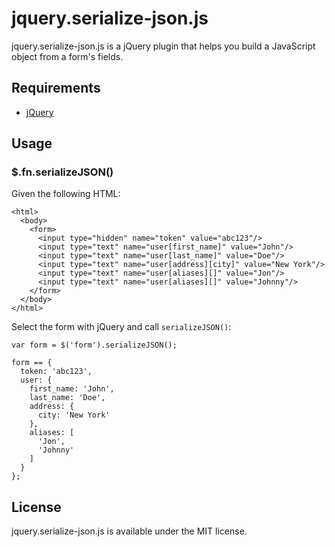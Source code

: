 # jquery.serialize-json.js

jquery.serialize-json.js is a jQuery plugin that helps you build a JavaScript object from a form's fields.

## Requirements

* [jQuery](http://jquery.com)

## Usage

### $.fn.serializeJSON()

Given the following HTML:

    <html>
      <body>
        <form>
          <input type="hidden" name="token" value="abc123"/>
          <input type="text" name="user[first_name]" value="John"/>
          <input type="text" name="user[last_name]" value="Doe"/>
          <input type="text" name="user[address][city]" value="New York"/>
          <input type="text" name="user[aliases][]" value="Jon"/>
          <input type="text" name="user[aliases][]" value="Johnny"/>
        </form>
      </body>
    </html>

Select the form with jQuery and call `serializeJSON()`:

    var form = $('form').serializeJSON();

    form == {
      token: 'abc123',
      user: {
        first_name: 'John',
        last_name: 'Doe',
        address: {
          city: 'New York'
        },
        aliases: [
          'Jon',
          'Johnny'
        ]
      }
    };

## License

jquery.serialize-json.js is available under the MIT license.
